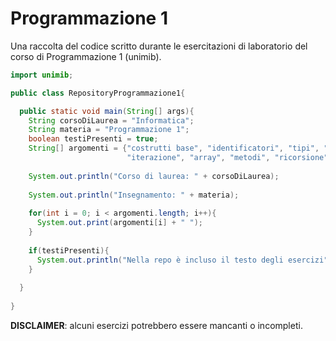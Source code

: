 # Programmazione 1
Una raccolta del codice scritto durante le esercitazioni di laboratorio del corso di Programmazione 1 (unimib).
```java
import unimib;

public class RepositoryProgrammazione1{

  public static void main(String[] args){
    String corsoDiLaurea = "Informatica";
    String materia = "Programmazione 1";
    boolean testiPresenti = true;
    String[] argomenti = {"costrutti base", "identificatori", "tipi", "selezione",
                          "iterazione", "array", "metodi", "ricorsione"};
    
    System.out.println("Corso di laurea: " + corsoDiLaurea);
    
    System.out.println("Insegnamento: " + materia);
    
    for(int i = 0; i < argomenti.length; i++){
      System.out.print(argomenti[i] + " ");
    }
    
    if(testiPresenti){
      System.out.println("Nella repo è incluso il testo degli esercizi");
    }
    
  }
  
}
```
**DISCLAIMER**: alcuni esercizi potrebbero essere mancanti o incompleti.
